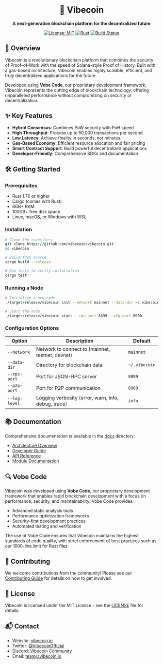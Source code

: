 <div align="center">

# 🌊 Vibecoin

**A next-generation blockchain platform for the decentralized future**

[![License: MIT](https://img.shields.io/badge/License-MIT-blue.svg)](https://opensource.org/licenses/MIT)
[![Rust](https://img.shields.io/badge/Rust-1.70%2B-orange)](https://www.rust-lang.org/)
[![Build Status](https://img.shields.io/badge/build-passing-brightgreen)](https://github.com/vibecoin/vibecoin)

</div>

## 🚀 Overview

Vibecoin is a revolutionary blockchain platform that combines the security of Proof-of-Work with the speed of Solana-style Proof of History. Built with a gas-based architecture, Vibecoin enables highly scalable, efficient, and truly decentralized applications for the future.

Developed using **Vobe Code**, our proprietary development framework, Vibecoin represents the cutting edge of blockchain technology, offering unparalleled performance without compromising on security or decentralization.

## ✨ Key Features

- **Hybrid Consensus**: Combines PoW security with PoH speed
- **High Throughput**: Process up to 50,000 transactions per second
- **Low Latency**: Achieve finality in seconds, not minutes
- **Gas-Based Economy**: Efficient resource allocation and fair pricing
- **Smart Contract Support**: Build powerful decentralized applications
- **Developer-Friendly**: Comprehensive SDKs and documentation

## 🛠️ Getting Started

### Prerequisites

- Rust 1.70 or higher
- Cargo (comes with Rust)
- 8GB+ RAM
- 100GB+ free disk space
- Linux, macOS, or Windows with WSL

### Installation

```bash
# Clone the repository
git clone https://github.com/vibecoin/vibecoin.git
cd vibecoin

# Build from source
cargo build --release

# Run tests to verify installation
cargo test
```

### Running a Node

```bash
# Initialize a new node
./target/release/vibecoin init --network mainnet --data-dir ~/.vibecoin

# Start the node
./target/release/vibecoin start --rpc-port 8899 --p2p-port 8900
```

### Configuration Options

| Option | Description | Default |
|--------|-------------|--------|
| `--network` | Network to connect to (mainnet, testnet, devnet) | `mainnet` |
| `--data-dir` | Directory for blockchain data | `~/.vibecoin` |
| `--rpc-port` | Port for JSON-RPC server | `8899` |
| `--p2p-port` | Port for P2P communication | `8900` |
| `--log-level` | Logging verbosity (error, warn, info, debug, trace) | `info` |

## 📚 Documentation

Comprehensive documentation is available in the [docs](./docs) directory:

- [Architecture Overview](./docs/architecture.md)
- [Developer Guide](./docs/development.md)
- [API Reference](./docs/api/README.md)
- [Module Documentation](./docs/modules/README.md)

## 🔍 Vobe Code

Vibecoin was developed using **Vobe Code**, our proprietary development framework that enables rapid blockchain development with a focus on performance, security, and maintainability. Vobe Code provides:

- Advanced static analysis tools
- Performance optimization frameworks
- Security-first development practices
- Automated testing and verification

The use of Vobe Code ensures that Vibecoin maintains the highest standards of code quality, with strict enforcement of best practices such as our 1000-line limit for Rust files.

## 🤝 Contributing

We welcome contributions from the community! Please see our [Contributing Guide](./CONTRIBUTING.md) for details on how to get involved.

## 📄 License

Vibecoin is licensed under the MIT License - see the [LICENSE](./LICENSE) file for details.

## 📬 Contact

- Website: [vibecoin.io](https://vibecoin.io)
- Twitter: [@VibecoinOfficial](https://twitter.com/VibecoinOfficial)
- Discord: [Vibecoin Community](https://discord.gg/vibecoin)
- Email: team@vibecoin.io
